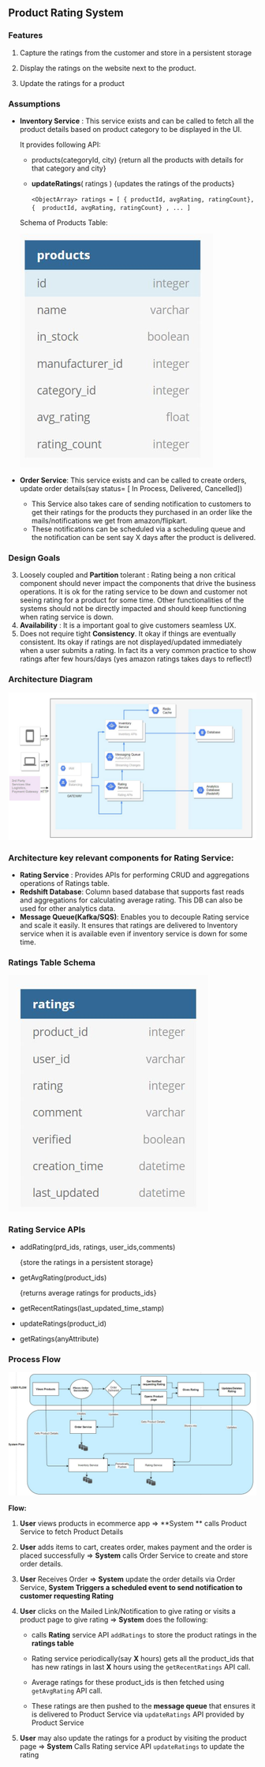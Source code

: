 ## Product Rating System

### Features 

1. Capture the ratings from the customer and store in a persistent storage

2. Display the ratings on the website next to the product. 
3. Update the ratings for a product

### Assumptions

- **Inventory Service** : This service exists and can be called to fetch all the product details based on product category to be displayed in the UI.

  It provides following API:

  - products(<integer>categoryId, <string>city)  {return all the products with details for that category and city}

  - **updateRatings**( <ObjectArray>ratings ) {updates the ratings of the products}

     `<ObjectArray> ratings = [ { productId, avgRating, ratingCount}, {  productId, avgRating, ratingCount} , ... ]`

   Schema of Products Table:

  ![products_schema](images/products_schema.JPG)

- **Order Service**: This service exists and can be called to create orders, update order details(say status= [ In Process, Delivered, Cancelled]) 

  - This Service also takes care of sending notification to customers to get their ratings for the products they purchased in an order like the mails/notifications we get from amazon/flipkart. 
  - These notifications can be scheduled via a scheduling queue and the notification can be sent say X days after the product is delivered. 

### Design Goals

3. Loosely coupled and **Partition** tolerant : Rating being a non critical component should never impact the components that drive the business operations.  It is ok for the rating service to be down and customer not seeing rating for a product for some time. Other functionalities of the systems should not be directly impacted and should keep functioning when rating service is down.
2. **Availability** : It is a important goal to give customers seamless UX. 
3. Does not require tight **Consistency**. It okay if things are eventually consistent. Its okay if ratings are not displayed/updated immediately when a user submits a rating. In fact its a very common practice to show ratings after few hours/days (yes amazon ratings takes days to reflect!)

### Architecture Diagram

![products_schema](images\architecture.JPG)

### Architecture key relevant components for Rating Service:

- **Rating Service** : Provides APIs for performing CRUD and aggregations operations of Ratings table. 
- **Redshift Database**: Column based database that supports fast reads and aggregations for calculating average rating. This DB can also be used for other analytics data.
- **Message Queue(Kafka/SQS)**:  Enables you to decouple Rating service and scale it easily. It ensures that ratings are delivered to Inventory service when it is available even if inventory service is down for some time.

### Ratings Table Schema 

![products_schema](images\ratings_schema.JPG)

### Rating Service APIs 

- addRating(prd_ids, ratings, user_ids,comments) 

  {store the ratings in a persistent storage}

- getAvgRating(product_ids)

  {returns average ratings for products_ids}

- getRecentRatings(last_updated_time_stamp)

- updateRatings(product_id)

- getRatings(anyAttribute)

### Process Flow 

![products_schema](images\flow.JPG)

**Flow:**

1. **User** views products in ecommerce app => **System ** calls Product Service to fetch Product Details
2. **User** adds items to cart, creates order, makes payment and the order is placed successfully => **System** calls Order Service to create and store order details.
3. **User** Receives Order => **System** update the order details via Order Service, **System Triggers a scheduled event to send notification to customer requesting Rating**

4. **User** clicks on the Mailed Link/Notification to give rating or visits a product page to give rating => **System** does the following:

   - calls **Rating** service API `addRatings`  to store the product ratings in the **ratings table**

   - Rating service periodically(say **X** hours) gets all the product_ids that has new ratings in last **X** hours using the `getRecentRatings` API call.
   - Average ratings for these product_ids is then fetched using `getAvgRating` API call.
   - These ratings are then pushed to the **message queue** that ensures it is delivered to Product Service via `updateRatings` API provided by Product Service

5. **User** may also update the ratings for a product by visiting the product page => **System** Calls Rating service API `updateRatings` to update the rating

   

   
